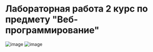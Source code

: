 # Лабораторная работа 2 курс по предмету "Веб-программирование"

![image](https://user-images.githubusercontent.com/70958074/227379617-415e1289-ad9f-4e83-ad70-50b2b0c583d8.png)
![image](https://user-images.githubusercontent.com/70958074/227379624-d0c745f9-aaa8-4c98-83fb-37bd70671893.png)
